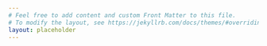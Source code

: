 ```yaml
---
# Feel free to add content and custom Front Matter to this file.
# To modify the layout, see https://jekyllrb.com/docs/themes/#overriding-theme-defaults
layout: placeholder
---
```

